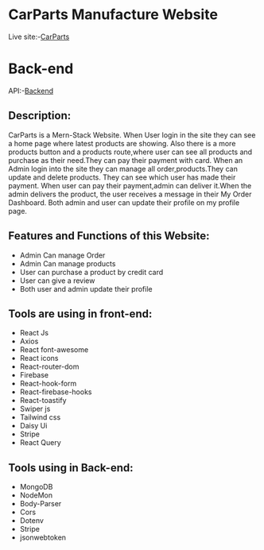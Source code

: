 # CarParts Manufacture Website


Live site:-[CarParts]()


# Back-end

API:-[Backend]()


## Description:
CarParts is a Mern-Stack Website. When User login in the site they can see a home page where latest products are showing. Also there is a more products button and a products route,where user can see all products and purchase as their need.They can pay their payment with card. When an Admin login into the site they can manage all order,products.They can update and delete products.
They can see which user has made their payment. When user can pay their payment,admin can deliver it.When the admin delivers the product, the user receives a message in their My Order Dashboard.
Both admin and user can update their profile on my profile page.

## Features and Functions of this Website:
* Admin Can manage Order
* Admin Can manage products
* User can purchase a product by credit card
* User can give a review
* Both user and admin update their profile


## Tools are using in front-end:
* React Js
* Axios
* React font-awesome
* React icons
* React-router-dom
* Firebase 
* React-hook-form
* React-firebase-hooks
* React-toastify
* Swiper js
* Tailwind css
* Daisy Ui
* Stripe
* React Query


## Tools using in Back-end:
* MongoDB
* NodeMon
* Body-Parser
* Cors
* Dotenv
* Stripe
* jsonwebtoken